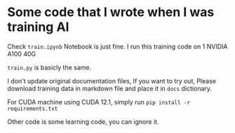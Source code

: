 # Some code that I wrote when I was training AI

Check `train.ipynb` Notebook is just fine. I run this training code on 1 NVIDIA A100 40G

`train.py` is basicly the same.

I don't update original documentation files, If you want to try out, Please download training data in markdown file and place it in `docs` dictionary.

For CUDA machine using CUDA 12.1, simply run `pip install -r requirements.txt`

Other code is some learning code, you can ignore it.
